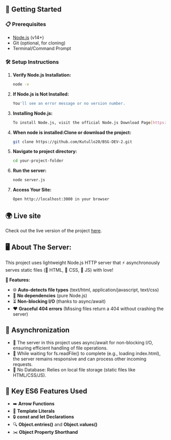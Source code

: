 ## 🚀 Getting Started

### 📋 Prerequisites
- [Node.js](https://nodejs.org/) (v14+)
- Git (optional, for cloning)
- Terminal/Command Prompt

### 🛠️ Setup Instructions
1. **Verify Node.js Installation:**
   ```bash
   node -v
2. **If Node.js is Not Installed:**
   ```bash
   You'll see an error message or no version number.
3. **Installing Node.js:**
   ```bash
   To install Node.js, visit the official Node.js Download Page[https://nodejs.org/en] and follow the instructions for your operating system.
4. **When node is installed:Clone or download the project:**
   ```bash
   git clone https://github.com/Kutullo20/BSG-DEV-2.git
5. **Navigate to project directory:**
   ```bash
   cd your-project-folder
6. **Run the server:**
   ```bash
   node server.js
7. **Access Your Site:**
   ```bash
   Open http://localhost:3000 in your browser

## 🌍 Live site
Check out the live version of the project [here](https://willowy-moonbeam-54c3d5.netlify.app/).

## 🖥️ About The Server:

This project uses  lightweight Node.js HTTP server that ⚡ asynchronously serves static files (📄 HTML, 🎨 CSS, 🤖 JS) with love!

**🚀 Features:**
- 🌐 **Auto-detects file types** (text/html, application/javascript, text/css)
- 🚫 **No dependencies** (pure Node.js)
- ⏳ **Non-blocking I/O** (thanks to async/await)
- ❤️ **Graceful 404 errors** (Missing files return a 404 without crashing the server)

## 🔄 Asynchronization
- 🔄 The server in this project uses async/await for non-blocking I/O, ensuring efficient handling of file operations. 
- 📩 While waiting for fs.readFile() to complete (e.g., loading index.html), the server remains responsive and can process other incoming requests.
- 📂 No Database: Relies on local file storage (static files like HTML/CSS/JS).

## 🚀 Key ES6 Features Used

- ➡️ **Arrow Functions**
- 📝 **Template Literals**
- 🔒 **const and let Declarations**
- 🔍 **Object.entries()** and **Object.values()**
- ✂️ **Object Property Shorthand**



   
